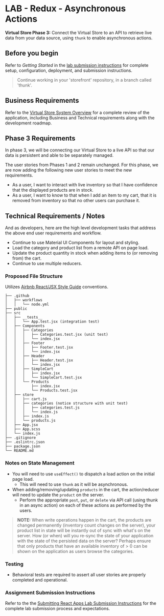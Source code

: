 # LAB - Redux - Asynchronous Actions

**Virtual Store Phase 3:**  Connect the Virtual Store to an API to retrieve live data from your data source, using `thunk` to enable asynchronous actions.

## Before you begin

Refer to *Getting Started*  in the [lab submission instructions](../../../reference/submission-instructions/labs/README.md) for complete setup, configuration, deployment, and submission instructions.

> Continue working in your 'storefront' repository, in a branch called 'thunk'.

## Business Requirements

Refer to the [Virtual Store System Overview](../../apps-and-libraries/store/README.md) for a complete review of the application, including Business and Technical requirements along with the development roadmap.

## Phase 3 Requirements

In phase 3, we will be connecting our Virtual Store to a live API so that our data is persistent and able to be separately managed.

The user stories from Phases 1 and 2 remain unchanged. For this phase, we are now adding the following new user stories to meet the new requirements.

- As a user, I want to interact with live inventory so that I have confidence that the displayed products are in stock.
- As a user, I want to know to that when I add an item to my cart, that it is removed from inventory so that no other users can purchase it.

## Technical Requirements / Notes

And as developers, here are the high level development tasks that address the above end user requirements and workflow.

- Continue to use Material UI Components for layout and styling.
- Load the category and product list from a remote API on page load.
- Update the product quantity in stock when adding items to (or removing from) the cart.
- Continue to use multiple reducers.

### Proposed File Structure

Utilizes [Airbnb React/JSX Style Guide](https://airbnb.io/javascript/react/) conventions.

```text
├── .github
│   ├── workflows
│   │   └── node.yml
├── public
├── src
│   ├── __tests__
│   │   └── App.test.jsx (integration test)
│   ├── Components
│   │   ├── Categories
│   │   │   ├── Categories.test.jsx (unit test)
│   │   │   └── index.jsx
│   │   ├── Footer
│   │   │   ├── Footer.test.jsx
│   │   │   └── index.jsx
│   │   ├── Header
│   │   │   ├── Header.test.jsx
│   │   │   └── index.jsx
│   │   ├── SimpleCart
│   │   │   ├── index.jsx
│   │   │   └── SimpleCart.test.jsx
│   │   └── Products
│   │       ├── index.jsx
│   │       └── Products.test.jsx
│   ├── store
│   │   ├── cart.js
│   │   ├── categories (notice structure with unit test)
│   │   │   ├── categories.test.js
│   │   │   └── index.js
│   │   ├── index.js
│   │   └── products.js
│   ├── App.jsx
│   ├── App.scss
│   └── index.js
├── .gitignore
├── .eslintrc.json
├── package.json
└── README.md
```

### Notes on State Management

- You will need to use `useEffect()` to dispatch a load action on the initial page load.
  - This will need to use `thunk` as it will be asynchronous.
- When adding/removing/updating `products` in the cart, the action/reducer will need to update the `product` on the server.
  - Perform the appropriate `post`, `put`, or `delete` via API call (using thunk in an async action) on each of these actions as performed by the users.

> **NOTE:** When write operations happen in the cart, the products are changed permanently (inventory count changes on the server), your product list in state will be instantly out of sync with what's on the server. How (or when) will you re-sync the state of your application with the state of the persisted data on the server?  Perhaps ensure that only products that have an available inventory of > 0 can be shown on the application as users browse the categories.

### Testing

- Behavioral tests are required to assert all user stories are properly completed and operational.

### Assignment Submission Instructions

Refer to the the [Submitting React Apps Lab Submission Instructions](../../../reference/submission-instructions/labs/react-apps.md) for the complete lab submission process and expectations.
